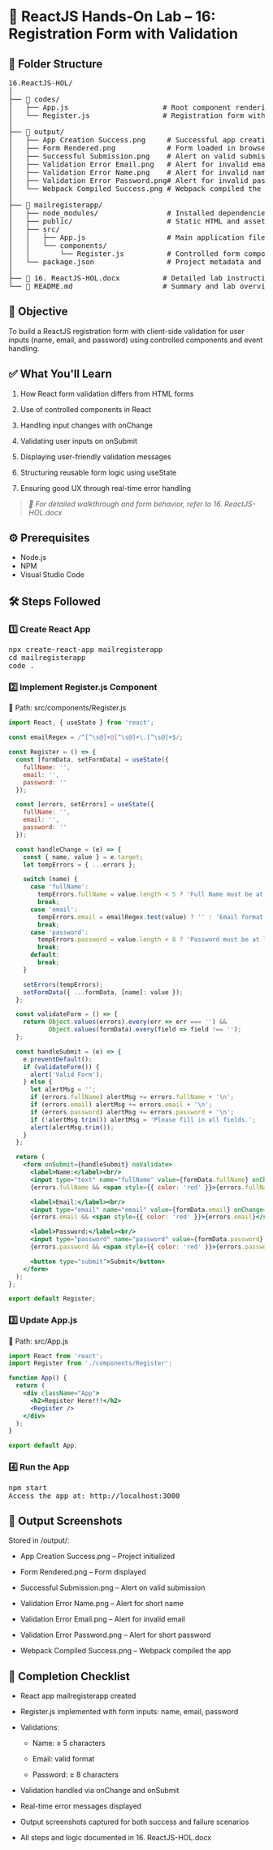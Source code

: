 # 🚀 ReactJS Hands-On Lab – 16: Registration Form with Validation

## 📁 Folder Structure

<pre>16.ReactJS-HOL/
│
├── 📂 codes/                         
│   ├── App.js                      # Root component rendering the Register form
│   └── Register.js                 # Registration form with validation logic
│
├── 📂 output/                      
│   ├── App Creation Success.png     # Successful app creation
│   ├── Form Rendered.png            # Form loaded in browser
│   ├── Successful Submission.png    # Alert on valid submission
│   ├── Validation Error Email.png   # Alert for invalid email
│   ├── Validation Error Name.png    # Alert for invalid name (< 5 characters)
│   ├── Validation Error Password.png# Alert for invalid password (< 8 characters)
│   └── Webpack Compiled Success.png # Webpack compiled the app successfully
│
├── 📂 mailregisterapp/             
│   ├── node_modules/                # Installed dependencies
│   ├── public/                      # Static HTML and assets
│   ├── src/                         
│   │   ├── App.js                   # Main application file
│   │   └── components/              
│   │       └── Register.js          # Controlled form component with validation
│   └── package.json                 # Project metadata and scripts
│
├── 📄 16. ReactJS-HOL.docx          # Detailed lab instructions and guidance
└── 📄 README.md                     # Summary and lab overview</pre>

## 🎯 Objective
To build a ReactJS registration form with client-side validation for user inputs (name, email, and password) using controlled components and event handling.

## ✅ What You'll Learn
1. How React form validation differs from HTML forms

2. Use of controlled components in React

3. Handling input changes with onChange

4. Validating user inputs on onSubmit

5. Displaying user-friendly validation messages

6. Structuring reusable form logic using useState

7. Ensuring good UX through real-time error handling

>*🔎 For detailed walkthrough and form behavior, refer to 16. ReactJS-HOL.docx*

## ⚙️ Prerequisites
- Node.js
- NPM
- Visual Studio Code

## 🛠️ Steps Followed

### 1️⃣ Create React App
<pre>npx create-react-app mailregisterapp
cd mailregisterapp
code .</pre>

### 2️⃣ Implement Register.js Component

📄 Path: src/components/Register.js
```jsx
import React, { useState } from 'react';

const emailRegex = /^[^\s@]+@[^\s@]+\.[^\s@]+$/;

const Register = () => {
  const [formData, setFormData] = useState({
    fullName: '',
    email: '',
    password: ''
  });

  const [errors, setErrors] = useState({
    fullName: '',
    email: '',
    password: ''
  });

  const handleChange = (e) => {
    const { name, value } = e.target;
    let tempErrors = { ...errors };

    switch (name) {
      case 'fullName':
        tempErrors.fullName = value.length < 5 ? 'Full Name must be at least 5 characters.' : '';
        break;
      case 'email':
        tempErrors.email = emailRegex.test(value) ? '' : 'Email format is invalid.';
        break;
      case 'password':
        tempErrors.password = value.length < 8 ? 'Password must be at least 8 characters.' : '';
        break;
      default:
        break;
    }

    setErrors(tempErrors);
    setFormData({ ...formData, [name]: value });
  };

  const validateForm = () => {
    return Object.values(errors).every(err => err === '') &&
           Object.values(formData).every(field => field !== '');
  };

  const handleSubmit = (e) => {
    e.preventDefault();
    if (validateForm()) {
      alert('Valid Form');
    } else {
      let alertMsg = '';
      if (errors.fullName) alertMsg += errors.fullName + '\n';
      if (errors.email) alertMsg += errors.email + '\n';
      if (errors.password) alertMsg += errors.password + '\n';
      if (!alertMsg.trim()) alertMsg = 'Please fill in all fields.';
      alert(alertMsg.trim());
    }
  };

  return (
    <form onSubmit={handleSubmit} noValidate>
      <label>Name:</label><br/>
      <input type="text" name="fullName" value={formData.fullName} onChange={handleChange} /><br/>
      {errors.fullName && <span style={{ color: 'red' }}>{errors.fullName}</span>}<br/>

      <label>Email:</label><br/>
      <input type="email" name="email" value={formData.email} onChange={handleChange} /><br/>
      {errors.email && <span style={{ color: 'red' }}>{errors.email}</span>}<br/>

      <label>Password:</label><br/>
      <input type="password" name="password" value={formData.password} onChange={handleChange} /><br/>
      {errors.password && <span style={{ color: 'red' }}>{errors.password}</span>}<br/>

      <button type="submit">Submit</button>
    </form>
  );
};

export default Register;
```

### 3️⃣ Update App.js
📄 Path: src/App.js
```jsx
import React from 'react';
import Register from './components/Register';

function App() {
  return (
    <div className="App">
      <h2>Register Here!!!</h2>
      <Register />
    </div>
  );
}

export default App;
```

### 4️⃣ Run the App

<pre>npm start
Access the app at: http://localhost:3000</pre>

## 📸 Output Screenshots
Stored in /output/:

   - App Creation Success.png – Project initialized

   - Form Rendered.png – Form displayed

   - Successful Submission.png – Alert on valid submission

   - Validation Error Name.png – Alert for short name

   - Validation Error Email.png – Alert for invalid email

   - Validation Error Password.png – Alert for short password

   - Webpack Compiled Success.png – Webpack compiled the app

## 🏁 Completion Checklist
 - React app mailregisterapp created

 - Register.js implemented with form inputs: name, email, password

 - Validations:

    - Name: ≥ 5 characters

    - Email: valid format

    - Password: ≥ 8 characters

- Validation handled via onChange and onSubmit

- Real-time error messages displayed

- Output screenshots captured for both success and failure scenarios

- All steps and logic documented in 16. ReactJS-HOL.docx

